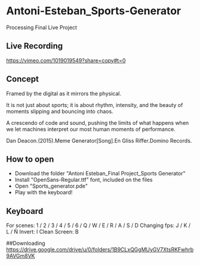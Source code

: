 # Antoni-Esteban_Sports-Generator
Processing Final Live Project

## Live Recording
https://vimeo.com/1019019549?share=copy#t=0

## Concept

Framed by the digital as it mirrors the physical. 

It is not just about sports; it is about rhythm, intensity,
and the beauty of moments slipping and bouncing into chaos.

A crescendo of code and sound, pushing the limits of what happens
when we let machines interpret our most human moments of performance.

Dan Deacon.(2015).Meme Generator[Song].En Gliss Riffer.Domino Records.

## How to open
- Download the folder "Antoni Esteban_Final Project_Sports Generator"
- Install "OpenSans-Regular.ttf" font, included on the files
- Open "Sports_generator.pde"
- Play with the keyboard!

## Keyboard
For scenes: 1 / 2 / 3 / 4 / 5 / 6 / Q / W / E / R / A / S / D 
Changing fps: J / K / L / Ñ
Invert: I
Clean Screen: B

##Downloading
https://drive.google.com/drive/u/0/folders/1B9CLxQGgMUyGV7XtsRKFwhrb9AVGm8VK
